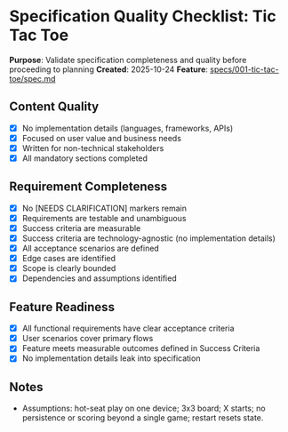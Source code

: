 # Specification Quality Checklist: Tic Tac Toe

**Purpose**: Validate specification completeness and quality before proceeding to planning
**Created**: 2025-10-24
**Feature**: [specs/001-tic-tac-toe/spec.md](../spec.md)

## Content Quality

- [x] No implementation details (languages, frameworks, APIs)
- [x] Focused on user value and business needs
- [x] Written for non-technical stakeholders
- [x] All mandatory sections completed

## Requirement Completeness

- [x] No [NEEDS CLARIFICATION] markers remain
- [x] Requirements are testable and unambiguous
- [x] Success criteria are measurable
- [x] Success criteria are technology-agnostic (no implementation details)
- [x] All acceptance scenarios are defined
- [x] Edge cases are identified
- [x] Scope is clearly bounded
- [x] Dependencies and assumptions identified

## Feature Readiness

- [x] All functional requirements have clear acceptance criteria
- [x] User scenarios cover primary flows
- [x] Feature meets measurable outcomes defined in Success Criteria
- [x] No implementation details leak into specification

## Notes

- Assumptions: hot-seat play on one device; 3x3 board; X starts; no persistence or scoring beyond a single game; restart resets state.
